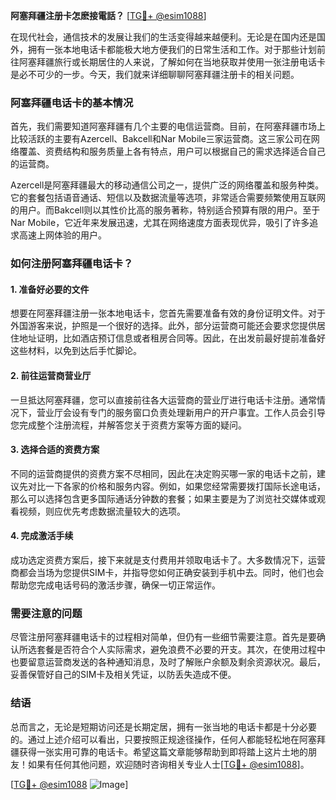 **阿塞拜疆注册卡怎麽接電話？** [[TG💪+ @esim1088](https://t.me/s/esim1088)]

在现代社会，通信技术的发展让我们的生活变得越来越便利。无论是在国内还是国外，拥有一张本地电话卡都能极大地方便我们的日常生活和工作。对于那些计划前往阿塞拜疆旅行或长期居住的人来说，了解如何在当地获取并使用一张注册电话卡是必不可少的一步。今天，我们就来详细聊聊阿塞拜疆注册卡的相关问题。

### 阿塞拜疆电话卡的基本情况

首先，我们需要知道阿塞拜疆有几个主要的电信运营商。目前，在阿塞拜疆市场上比较活跃的主要有Azercell、Bakcell和Nar Mobile三家运营商。这三家公司在网络覆盖、资费结构和服务质量上各有特点，用户可以根据自己的需求选择适合自己的运营商。

Azercell是阿塞拜疆最大的移动通信公司之一，提供广泛的网络覆盖和服务种类。它的套餐包括语音通话、短信以及数据流量等选项，非常适合需要频繁使用互联网的用户。而Bakcell则以其性价比高的服务著称，特别适合预算有限的用户。至于Nar Mobile，它近年来发展迅速，尤其在网络速度方面表现优异，吸引了许多追求高速上网体验的用户。

### 如何注册阿塞拜疆电话卡？

#### 1. 准备好必要的文件

想要在阿塞拜疆注册一张本地电话卡，您首先需要准备有效的身份证明文件。对于外国游客来说，护照是一个很好的选择。此外，部分运营商可能还会要求您提供居住地址证明，比如酒店预订信息或者租房合同等。因此，在出发前最好提前准备好这些材料，以免到达后手忙脚论。

#### 2. 前往运营商营业厅

一旦抵达阿塞拜疆，您可以直接前往各大运营商的营业厅进行电话卡注册。通常情况下，营业厅会设有专门的服务窗口负责处理新用户的开户事宜。工作人员会引导您完成整个注册流程，并解答您关于资费方案等方面的疑问。

#### 3. 选择合适的资费方案

不同的运营商提供的资费方案不尽相同，因此在决定购买哪一家的电话卡之前，建议先对比一下各家的价格和服务内容。例如，如果您经常需要拨打国际长途电话，那么可以选择包含更多国际通话分钟数的套餐；如果主要是为了浏览社交媒体或观看视频，则应优先考虑数据流量较大的选项。

#### 4. 完成激活手续

成功选定资费方案后，接下来就是支付费用并领取电话卡了。大多数情况下，运营商都会当场为您提供SIM卡，并指导您如何正确安装到手机中去。同时，他们也会帮助您完成电话号码的激活步骤，确保一切正常运作。

### 需要注意的问题

尽管注册阿塞拜疆电话卡的过程相对简单，但仍有一些细节需要注意。首先是要确认所选套餐是否符合个人实际需求，避免浪费不必要的开支。其次，在使用过程中也要留意运营商发送的各种通知消息，及时了解账户余额及剩余资源状况。最后，妥善保管好自己的SIM卡及相关凭证，以防丢失造成不便。

### 结语

总而言之，无论是短期访问还是长期定居，拥有一张当地的电话卡都是十分必要的。通过上述介绍可以看出，只要按照正规途径操作，任何人都能轻松地在阿塞拜疆获得一张实用可靠的电话卡。希望这篇文章能够帮助到即将踏上这片土地的朋友！如果有任何其他问题，欢迎随时咨询相关专业人士[[TG💪+ @esim1088](https://t.me/s/esim1088)]。

[[TG💪+ @esim1088](https://t.me/s/esim1088) ![Image](https://i.postimg.cc/4NQfJmqS/Snipaste-2025-05-13-00-14-12.png)]